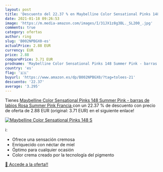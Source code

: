 ```yaml
---
layout: post
title: 'Descuento del 22.37 % en Maybelline Color Sensational Pinks 148 S'
date: 2021-01-18 09:26:53
image: 'https://m.media-amazon.com/images/I/31JX1z8g3BL._SL200_.jpg'
comments: true
category: ofertas
author: ring
slug: 'B002NPBGX0-es'
actualPrice: 2.88 EUR
currency: EUR
price: 2.88
comparePrice: 3.71 EUR
prodname: 'Maybelline Color Sensational Pinks 148 Summer Pink - barras de labios  Rosa  Summer Pink  Francia '
country: 'es'
flag: '🇪🇸'
buyurl: 'https://www.amazon.es/dp/B002NPBGX0/?tag=tolees-21'
descuento: '22.37'
average: '3.295'
---
```


Tienes [Maybelline Color Sensational Pinks 148 Summer Pink - barras de labios  Rosa  Summer Pink  Francia ](https://www.amazon.es/dp/B002NPBGX0/?tag=tolees-21) con un 22.37 % de descuento con precio de oferta de 2.88 EUR (original: 3.71 EUR) en el siguiente enlace!

[![Maybelline Color Sensational Pinks 148 S](https://m.media-amazon.com/images/I/31JX1z8g3BL._SL200_.jpg)](https://www.amazon.es/dp/B002NPBGX0/?tag=tolees-21)

ℹ️:

- Ofrece una sensación cremosa
- Enriquecido con néctar de miel
- Óptimo para cualquier ocasión
- Color crema creado por la tecnología del pigmento

[🛒 Accede a la oferta!!](https://www.amazon.es/dp/B002NPBGX0/?tag=tolees-21)
